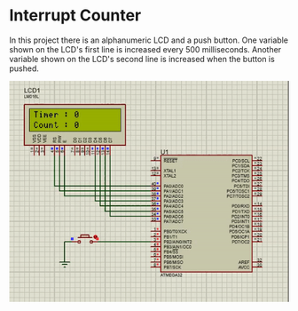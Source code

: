 # Interrupt Counter

In this project there is an alphanumeric LCD and a push button.
One variable shown on the LCD's first line is increased every 500 milliseconds.
Another variable shown on the LCD's second line is increased when the button is pushed.

<img src="https://raw.githubusercontent.com/parsahemmasi/avr_tutorial/main/Interrupt%20Counter/Others/ezgif-4-8b532a6b76.gif"  />
